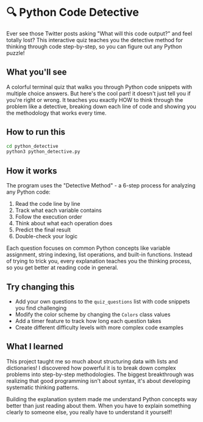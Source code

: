 # 🔍 Python Code Detective

Ever see those Twitter posts asking "What will this code output?" and feel totally lost? This interactive quiz teaches you the detective method for thinking through code step-by-step, so you can figure out any Python puzzle!

## What you'll see
A colorful terminal quiz that walks you through Python code snippets with multiple choice answers. But here's the cool part! it doesn't just tell you if you're right or wrong. It teaches you exactly HOW to think through the problem like a detective, breaking down each line of code and showing you the methodology that works every time.

## How to run this
```bash
cd python_detective
python3 python_detective.py
```

## How it works
The program uses the "Detective Method" - a 6-step process for analyzing any Python code:
1. Read the code line by line
2. Track what each variable contains  
3. Follow the execution order
4. Think about what each operation does
5. Predict the final result
6. Double-check your logic

Each question focuses on common Python concepts like variable assignment, string indexing, list operations, and built-in functions. Instead of trying to trick you, every explanation teaches you the thinking process, so you get better at reading code in general.

## Try changing this
- Add your own questions to the `quiz_questions` list with code snippets you find challenging
- Modify the color scheme by changing the `Colors` class values
- Add a timer feature to track how long each question takes
- Create different difficulty levels with more complex code examples

## What I learned
This project taught me so much about structuring data with lists and dictionaries! I discovered how powerful it is to break down complex problems into step-by-step methodologies. The biggest breakthrough was realizing that good programming isn't about syntax, it's about developing systematic thinking patterns.

Building the explanation system made me understand Python concepts way better than just reading about them. When you have to explain something clearly to someone else, you really have to understand it yourself! 